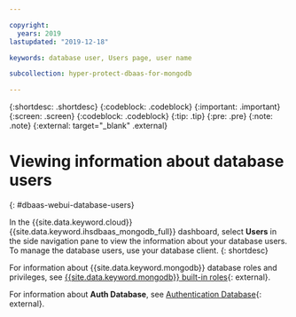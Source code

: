 ```yaml
---

copyright:
  years: 2019
lastupdated: "2019-12-18"

keywords: database user, Users page, user name

subcollection: hyper-protect-dbaas-for-mongodb

---
```


{:shortdesc: .shortdesc}
{:codeblock: .codeblock}
{:important: .important}
{:screen: .screen}
{:codeblock: .codeblock}
{:tip: .tip}
{:pre: .pre}
{:note: .note}
{:external: target="_blank" .external}

# Viewing information about database users
{: #dbaas-webui-database-users}

In the {{site.data.keyword.cloud}} {{site.data.keyword.ihsdbaas_mongodb_full}} dashboard, select **Users** in the side navigation pane to view the information about your database users. To manage the database users, use your database client.
{: shortdesc}

For information about {{site.data.keyword.mongodb}} database roles and privileges, see [{{site.data.keyword.mongodb}} built-in roles](https://docs.mongodb.com/manual/reference/built-in-roles/){: external}.

For information about **Auth Database**, see [Authentication Database](https://docs.mongodb.com/manual/core/security-users/#user-authentication-database){: external}.
